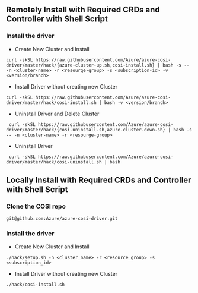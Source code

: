 ## Remotely Install with Required CRDs and Controller with Shell Script

### Install the driver

 - Create New Cluster and Install
 
```console
curl -skSL https://raw.githubusercontent.com/Azure/azure-cosi-driver/master/hack/{azure-cluster-up.sh,cosi-install.sh} | bash -s -- -n <cluster-name> -r <resourge-group> -s <subscription-id> -v <version/branch>
```
 - Install Driver without creating new Cluster
 
```console
curl -skSL https://raw.githubusercontent.com/Azure/azure-cosi-driver/master/hack/cosi-install.sh | bash -v <version/branch>
```

 - Uninstall Driver and Delete Cluster
 
```console
 curl -skSL https://raw.githubusercontent.com/Azure/azure-cosi-driver/master/hack/{cosi-uninstall.sh,azure-cluster-down.sh} | bash -s -- -n <cluster-name> -r <resourge-group>
```

 - Uninstall Driver
 
```console
 curl -skSL https://raw.githubusercontent.com/Azure/azure-cosi-driver/master/hack/cosi-uninstall.sh | bash
```

## Locally Install with Required CRDs and Controller with Shell Script

### Clone the COSI repo

```console
git@github.com:Azure/azure-cosi-driver.git
```

### Install the driver

 - Create New Cluster and Install
 
 ```console
 ./hack/setup.sh -n <cluster_name> -r <resource_group> -s <subscription_id>
 ```

 - Install Driver without creating new Cluster

 ```console
 ./hack/cosi-install.sh
 ```